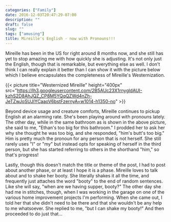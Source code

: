 ```yaml
---
categories: ["Family"]
date: 2016-12-03T20:47:29-07:00
description: ""
draft: false
slug: ""
tags: ["amusing"]
title: Mireille's English - now with Pronouns!!!
---
```


Mireille has been in the US for right around 8 months now, and she still has yet to stop amazing me with how quickly she is adjusting. It's not only just the English, though that is remarkable, but everything else as well. I don't think I can really explain it better than I can show it with the picture below which I believe encapsulates the completeness of Mireille's Westernization.

{{< picture title="Westernized Mireille" height="400px" src="https://lh3.googleusercontent.com/2B5AUc23X1rnygldAUI-kzhS2D8AhJQZ_CP8M5YQqQZWd4nZh-JeTZwJoSUJIYCaaoV6bstFzernyA=w1014-h1350-no" >}}

Beyond device usage and creature comforts, Mireille continues to pickup English at an alarming rate. She's been playing around with pronouns lately. The other day, while in the same bathroom as is shown in the above picture, she said to me, "Ethan's too big for this bathroom." I prodded her to ask her why she thought he was too big, and she responded, "him's butt's too big." Him is pretty much the pronoun for any person that is not herself. She still rarely uses "I" or "my" but instead opts for speaking of herself in the third person, but she has started referring to others in the shorthand "him," so that's progress!

Lastly, though this doesn't match the title or theme of the post, I had to post about another phase, or at least I hope it is a phase. Mireille loves to talk about and to shake her booty. She literally shakes it all the time, and frequently just attaches the word "booty" to the end of random sentences. Like she will say, "when are we having supper, booty?" The other day she had me in stitches, though, when I was working in the garage on one of the various home improvement projects I'm performing. When she came out, I told her that she didn't need to be there and that she wouldn't be any help to me whatsoever. She replied to me, "but I can shake my booty!" And then proceeded to do just that...
